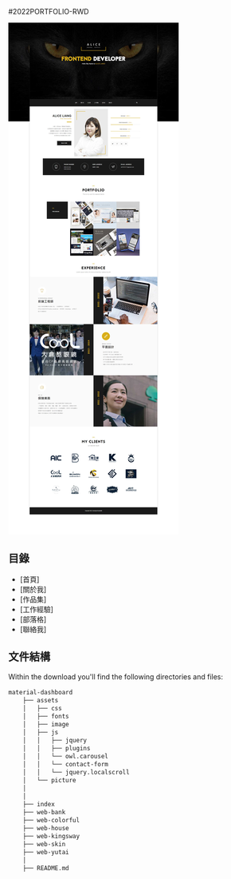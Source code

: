 #2022PORTFOLIO-RWD




<img alt="react" src="https://github.com/Art-liang/2022PORTFOLIO/blob/main/assets/picture/web-spic.jpg"/> 


## 目錄

* [首頁]
* [關於我]
* [作品集]
* [工作經驗]
* [部落格]
* [聯絡我]

## 文件結構
Within the download you'll find the following directories and files:
```
material-dashboard
    ├── assets
    │   ├── css
    │   ├── fonts
    │   ├── image
    │   ├── js
    │   │   ├── jquery
    │   │   ├── plugins
    │   │   └── owl.carousel
    │   │   └── contact-form
    │   │   └── jquery.localscroll
    │   └── picture
    │      
    │       
    ├── index
    ├── web-bank
    ├── web-colorful
    ├── web-house
    ├── web-kingsway
    ├── web-skin
    ├── web-yutai
    │ 
    ├── README.md
```

